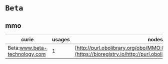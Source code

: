 # `Beta`

## mmo

| curie                        |   usages | nodes                                                                                                           |
|------------------------------|----------|-----------------------------------------------------------------------------------------------------------------|
| Beta:www.beta-technology.com |        1 | [http://purl.obolibrary.org/obo/MMO:0000122](https://bioregistry.io/http://purl.obolibrary.org/obo/MMO:0000122) |
